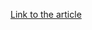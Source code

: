 [Link to the article](https://cybersecuritynews.com/huge-wave-of-malicious-efimer-malicious-script-attack-users/)
